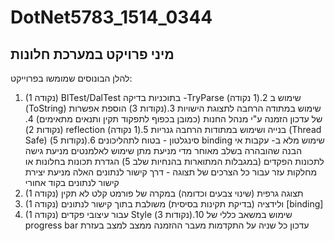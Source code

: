 # DotNet5783_1514_0344
## מיני פרויקט במערכת חלונות

להלן הבונוסים שמומשו בפרוייקט:
1. (1 נקודה)
BlTest/DalTest בתוכניות בדיקה -TryParse שימוש ב 
2.(1 נקודה)
(ToString) שימוש במתודה הרחבה לתצוגת הישויות
3.(נקודות 3)
הוספת אפשרות של עדכון הזמנה ע"י מנהל החנות (כמובן בכפוף לתפקוד תקין ותנאים מתאימים)
4.(נקודות 2)
reflection בנייה ושימוש במתודות הרחבה גנריות
5.(1 נקודה)
(Thread Safe) סינגלטון - בטוח לתהליכונים
6.(נקודות 5)
binding שימוש מלא ב-
עקבות אי הבנה שהובהרה בשלב מאוחר מדי
מניעת מתן שימוש לאלמנטים
מניעת גישה לתכונות הפקדים (במגבלות המתוארות בהנחיות שלב 5)
הגדרת תכונות בחלונות או מחלקות עזר עבור כל הצרכים של תצוגה - דרך קישור לנתונים האלה
מניעת יצירת קישור לנתונים בקוד אחורי
7. (1 נקודה)
תצוגה גרפית (שינוי צבעים וכדומה) במקרה של פורמט קלט לא תקין 
8. (1 נקודה)
ולידציה (בדיקת תקינות בסיסית) משולבת בתוך קישור לנתונים [binding] 
9. (1 נקודה)
עבור עיצובי פקדים Style שימוש במשאב כללי של
10.(נקודות 3)
progress bar עדכון כל שניה על התקדמות מעבר ההזמנה ממצב למצב בעזרת